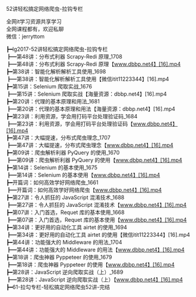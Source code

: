 52讲轻松搞定网络爬虫-拉钩专栏

全网it学习资源共享学习<br>全网课程都有，欢迎私聊<br>微信：jerryttom<br>

┣━lg2017-52讲轻松搞定网络爬虫-拉钩专栏<br> ┣━第48讲：分布式利器 Scrapy-Redi 原理_1708<br> ┣━第48讲：分布式利器 Scrapy-Redi 原理【www.dbbp.net4】[16].mp4<br> ┣━第38讲：智能化解析解析工具使用_1698<br> ┣━第38讲：智能化解析解析工具使用【微信itit11223344】[16].mp4<br> ┣━第15讲：Selenium 爬取实战_1676<br> ┣━第15讲：Selenium 爬取实战【海量资源：dbbp.net4】[16].mp4<br> ┣━第20讲：代理的基本原理和用法_1681<br> ┣━第20讲：代理的基本原理和用法【海量资源：dbbp.net4】[16].mp4<br> ┣━第23讲：利用资源，学会用打码平台处理验证码_1684<br> ┣━第23讲：利用资源，学会用打码平台处理验证码【www.dbbp.net4】[16].mp4<br> ┣━第47讲：大幅提速，分布式爬虫理念_1707<br> ┣━第47讲：大幅提速，分布式爬虫理念【www.dbbp.net4】[16].mp4<br> ┣━第09讲：爬虫解析利器 PyQuery 的使用_1670<br> ┣━第09讲：爬虫解析利器 PyQuery 的使用【www.dbbp.net4】[16].mp4<br> ┣━第14讲：Selenium 的基本使用_1675<br> ┣━第14讲：Selenium 的基本使用【www.dbbp.net4】[16].mp4<br> ┣━开篇词：如何高效学好网络爬虫_1661<br> ┣━开篇词：如何高效学好网络爬虫【www.dbbp.net4】[16].mp4<br> ┣━第27讲：令人抓狂的 JavaScript 混淆技术_1688<br> ┣━第27讲：令人抓狂的 JavaScript 混淆技术【www.dbbp.net4】[16].mp4<br> ┣━第07讲：入门首选，Requet 库的基本使用_1668<br> ┣━第07讲：入门首选，Requet 库的基本使用【www.dbbp.net4】[16].mp4<br> ┣━第34讲：更好用的自动化工具 airtet 的使用_1694<br> ┣━第34讲：更好用的自动化工具 airtet 的使用【微信itit11223344】[16].mp4<br> ┣━第44讲：功能强大的 Middleware 的用法_1704<br> ┣━第44讲：功能强大的 Middleware 的用法【www.dbbp.net4】[16].mp4<br> ┣━第18讲：爬虫神器 Pyppeteer 的使用_1679<br> ┣━第18讲：爬虫神器 Pyppeteer 的使用【www.dbbp.net4】[16].mp4<br> ┣━第28讲：JavaScript 逆向爬取实战（上）_1689<br> ┣━第28讲：JavaScript 逆向爬取实战（上）【www.dbbp.net4】[16].mp4<br> ┣━61-拉勾专栏-轻松搞定网络爬虫52讲-完结